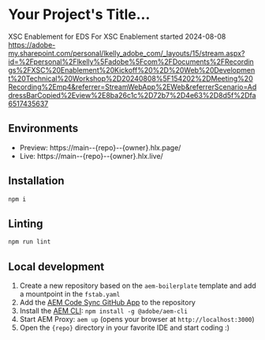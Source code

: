 # Your Project's Title...
XSC Enablement for EDS
For XSC Enablement started 2024-08-08
https://adobe-my.sharepoint.com/personal/lkelly_adobe_com/_layouts/15/stream.aspx?id=%2Fpersonal%2Flkelly%5Fadobe%5Fcom%2FDocuments%2FRecordings%2FXSC%20Enablement%20Kickoff%20%2D%20Web%20Development%20Technical%20Workshop%2D20240808%5F154202%2DMeeting%20Recording%2Emp4&referrer=StreamWebApp%2EWeb&referrerScenario=AddressBarCopied%2Eview%2E8ba26c1c%2D72b7%2D4e63%2D8d5f%2Dfa6517435637

## Environments
- Preview: https://main--{repo}--{owner}.hlx.page/
- Live: https://main--{repo}--{owner}.hlx.live/

## Installation

```sh
npm i
```

## Linting

```sh
npm run lint
```

## Local development

1. Create a new repository based on the `aem-boilerplate` template and add a mountpoint in the `fstab.yaml`
1. Add the [AEM Code Sync GitHub App](https://github.com/apps/aem-code-sync) to the repository
1. Install the [AEM CLI](https://github.com/adobe/helix-cli): `npm install -g @adobe/aem-cli`
1. Start AEM Proxy: `aem up` (opens your browser at `http://localhost:3000`)
1. Open the `{repo}` directory in your favorite IDE and start coding :)

